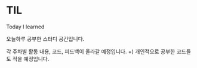 # TIL
Today I learned

오늘하루 공부한 스터디 공간입니다.

각 주차별 활동 내용, 코드, 피드백이 올라갈 예정입니다.
+) 개인적으로 공부한 코드들도 적을 예정입니다.
